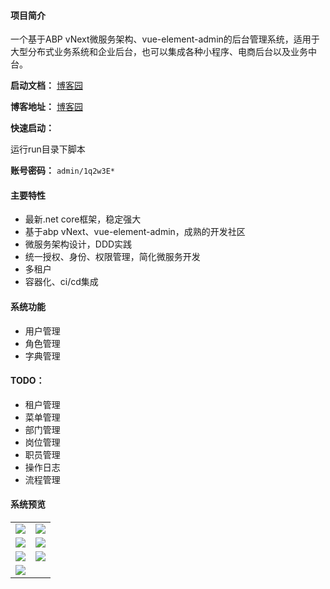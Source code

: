 #### 项目简介
一个基于ABP vNext微服务架构、vue-element-admin的后台管理系统，适用于大型分布式业务系统和企业后台，也可以集成各种小程序、电商后台以及业务中台。

**启动文档：** [博客园](https://www.cnblogs.com/william-xu/p/12806810.html)


**博客地址：** [博客园](https://www.cnblogs.com/william-xu/)

**快速启动：**

运行run目录下脚本

**账号密码：** `admin/1q2w3E*`
#### 主要特性
- 最新.net core框架，稳定强大
- 基于abp vNext、vue-element-admin，成熟的开发社区
- 微服务架构设计，DDD实践
- 统一授权、身份、权限管理，简化微服务开发
- 多租户
- 容器化、ci/cd集成
####  系统功能
- 用户管理
- 角色管理
- 字典管理
#### TODO：
- 租户管理
- 菜单管理
- 部门管理
- 岗位管理
- 职员管理
- 操作日志
- 流程管理
#### 系统预览
<table>
    <tr>
        <td><img src="https://i.loli.net/2020/06/16/AXbKfgtaqhZrClm.png"/></td>
        <td><img src="https://i.loli.net/2020/06/16/1BhfAeVCJPU5azH.png"/></td>
    </tr>
    <tr>
        <td><a href="https://images.cnblogs.com/cnblogs_com/william-xu/1787982/o_20061602100520200525171207.png"><img src="https://images.cnblogs.com/cnblogs_com/william-xu/1787982/o_20061602100520200525171207.png"/></a></td>
        <td><a href="https://images.cnblogs.com/cnblogs_com/william-xu/1787982/o_20061602101220200525171250.png"><img src="https://images.cnblogs.com/cnblogs_com/william-xu/1787982/o_20061602101220200525171250.png"/></a></td>
    </tr>
    <tr>
        <td><a href="https://images.cnblogs.com/cnblogs_com/william-xu/1787982/o_20061602095620200525171138.png"><img src="https://images.cnblogs.com/cnblogs_com/william-xu/1787982/o_20061602095620200525171138.png"/></a></td>
        <td><a href="https://images.cnblogs.com/cnblogs_com/william-xu/1787982/o_20061602102020200605102030.png"><img src="https://images.cnblogs.com/cnblogs_com/william-xu/1787982/o_20061602102020200605102030.png"/></a></td>
    </tr>
    <tr>
        <td><a href="https://images.cnblogs.com/cnblogs_com/william-xu/1787982/o_20061602104120200605102150.png"><img src="https://images.cnblogs.com/cnblogs_com/william-xu/1787982/o_20061602104120200605102150.png"/></a></td>
    </tr>
</table>
